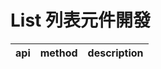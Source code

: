 # List 列表元件開發

| api              | method            | description         |
| ---------------- | ----------------- | ------------------- |
